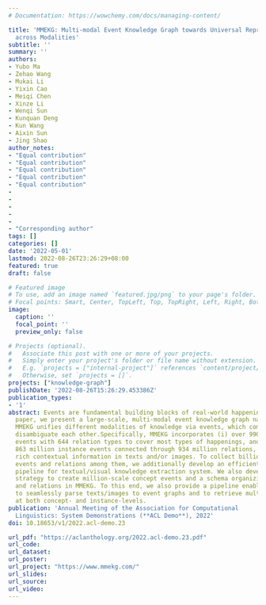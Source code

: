 ```yaml
---
# Documentation: https://wowchemy.com/docs/managing-content/

title: 'MMEKG: Multi-modal Event Knowledge Graph towards Universal Representation
  across Modalities'
subtitle: ''
summary: ''
authors:
- Yubo Ma
- Zehao Wang
- Mukai Li
- Yixin Cao
- Meiqi Chen
- Xinze Li
- Wenqi Sun
- Kunquan Deng
- Kun Wang
- Aixin Sun
- Jing Shao
author_notes:
- "Equal contribution"
- "Equal contribution"
- "Equal contribution"
- "Equal contribution"
- "Equal contribution"
- 
-
-
-
- 
- "Corresponding author"
tags: []
categories: []
date: '2022-05-01'
lastmod: 2022-08-26T23:26:29+08:00
featured: true
draft: false

# Featured image
# To use, add an image named `featured.jpg/png` to your page's folder.
# Focal points: Smart, Center, TopLeft, Top, TopRight, Left, Right, BottomLeft, Bottom, BottomRight.
image:
  caption: ''
  focal_point: ''
  preview_only: false

# Projects (optional).
#   Associate this post with one or more of your projects.
#   Simply enter your project's folder or file name without extension.
#   E.g. `projects = ["internal-project"]` references `content/project/deep-learning/index.md`.
#   Otherwise, set `projects = []`.
projects: ["knowledge-graph"]
publishDate: '2022-08-26T15:26:29.453386Z'
publication_types:
- '1'
abstract: Events are fundamental building blocks of real-world happenings. In this
  paper, we present a large-scale, multi-modal event knowledge graph named MMEKG.
  MMEKG unifies different modalities of knowledge via events, which complement and
  disambiguate each other.Specifically, MMEKG incorporates (i) over 990 thousand concept
  events with 644 relation types to cover most types of happenings, and (ii) over
  863 million instance events connected through 934 million relations, which provide
  rich contextual information in texts and/or images. To collect billion-scale instance
  events and relations among them, we additionally develop an efficient yet effective
  pipeline for textual/visual knowledge extraction system. We also develop an induction
  strategy to create million-scale concept events and a schema organizing all events
  and relations in MMEKG. To this end, we also provide a pipeline enabling our system
  to seamlessly parse texts/images to event graphs and to retrieve multi-modal knowledge
  at both concept- and instance-levels.
publication: 'Annual Meeting of the Association for Computational
  Linguistics: System Demonstrations (**ACL Demo**), 2022'
doi: 10.18653/v1/2022.acl-demo.23

url_pdf: "https://aclanthology.org/2022.acl-demo.23.pdf"
url_code: 
url_dataset:
url_poster:
url_project: "https://www.mmekg.com/"
url_slides:
url_source:
url_video:
---
```


